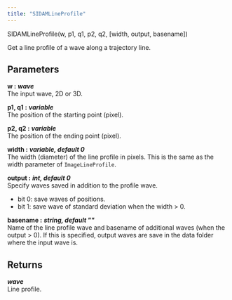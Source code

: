 ```yaml
---
title: "SIDAMLineProfile"
---
```

<p class="function_definition">SIDAMLineProfile(<span class="function_variables">w, p1, q1, p2, q2, [width, output, basename]</span>)</p>

Get a line profile of a wave along a trajectory line.

## Parameters

**w :** ***wave***  
The input wave, 2D or 3D.

**p1, q1 :** ***variable***  
The position of the starting point (pixel).

**p2, q2 :** ***variable***  
The position of the ending point (pixel).

**width :** ***variable, default 0***  
The width (diameter) of the line profile in pixels.
This is the same as the width parameter of `ImageLineProfile`.

**output :** ***int, default 0***  
Specify waves saved in addition to the profile wave.
- bit 0: save waves of positions.
- bit 1: save wave of standard deviation when the width > 0.

**basename :** ***string, default ""***  
Name of the line profile wave and basename of additional waves
(when the output > 0). If this is specified, output waves are
save in the data folder where the input wave is.

## Returns
***wave***  
Line profile.
